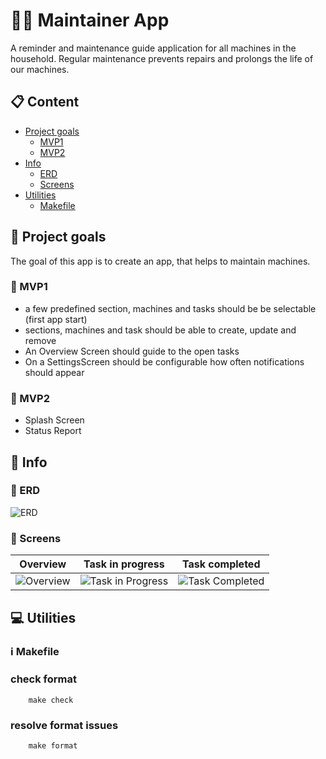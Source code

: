 # :construction_worker_man: Maintainer App

A reminder and maintenance guide application for all machines in the household.
Regular maintenance prevents repairs and prolongs the life of our machines.

## :clipboard: Content

- [Project goals](#dart-project-goals)
    - [MVP1](#baby-mvp1)
    - [MVP2](#child-mvp2)
- [Info](#compass-info)
    - [ERD](#card_index-erd)
    - [Screens](#calling_screens)
- [Utilities](#computer-utilities)
    - [Makefile](#information_source-makefile)

## :dart: Project goals

The goal of this app is to create an app, that helps to maintain machines.

### :baby: MVP1

- a few predefined section, machines and tasks should be be selectable (first app start)
- sections, machines and task should be able to create, update and remove
- An Overview Screen should guide to the open tasks
- On a SettingsScreen should be configurable how often notifications should appear

### :child: MVP2

- Splash Screen
- Status Report

## :compass: Info

### :card_index: ERD

![ERD](../main/images/ER_Diagram.png)

### :calling: Screens
| Overview| Task in progress| Task completed|
|-|-|-|
|![Overview](../main/images/Overview.png)|![Task in Progress](../main/images/Task_In_Progress.png)|![Task Completed](../main/images/Task_Completed.png)|

## :computer: Utilities

### :information_source: Makefile

### check format

```
    make check
```

### resolve format issues

```
    make format
```

   